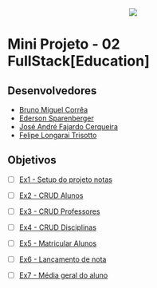 <div align='center'>
  <image src="src/main/resources/images/logo.png"></image>
</div>

# Mini Projeto - 02 FullStack[Education]

## Desenvolvedores

- <a href="https://www.linkedin.com/in/bruno-miguel-correa-17904829b/">Bruno Miguel Corrêa</a>
- <a href="">Ederson Sparenberger</a>
- <a href="">José André Fajardo Cerqueira</a>
- <a href="">Felipe Longarai Trisotto</a>

## Objetivos

- [ ] [Ex1 - Setup do projeto notas]()
- [ ] [Ex2 - CRUD Alunos]()
- [ ] [Ex3 - CRUD Professores]()
- [ ] [Ex4 - CRUD Disciplinas]()
- [ ] [Ex5 - Matricular Alunos]()
- [ ] [Ex6 - Lançamento de nota]()
- [ ] [Ex7 - Média geral do aluno]()

